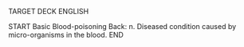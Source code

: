 TARGET DECK
ENGLISH

START
Basic
Blood-poisoning
Back: n. Diseased condition caused by micro-organisms in the blood.
END
